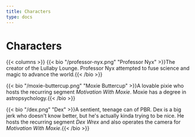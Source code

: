 ```yaml
---
title: Characters
type: docs
---
```


# Characters

{{< columns >}}
{{< bio "/professor-nyx.png" "Professor Nyx" >}}The creator of the Lullaby Lounge.  Professor Nyx attempted to fuse science and magic to advance the world.{{< /bio >}}

{{< bio "/moxie-buttercup.png" "Moxie Buttercup" >}}A lovable pixie who hosts the recurring segment <i>Motivation With Moxie</i>.  Moxie has a degree in astropsychology.{{< /bio >}}

{{< bio "/dex.png" "Dex" >}}A sentient, teenage can of PBR.  Dex is a big jerk who doesn't know better, but he's actually kinda trying to be nice.  He hosts the recurring segment <i>Dex Wrex</i> and also operates the camera for <i>Motivation With Moxie</i>.{{< /bio >}}
